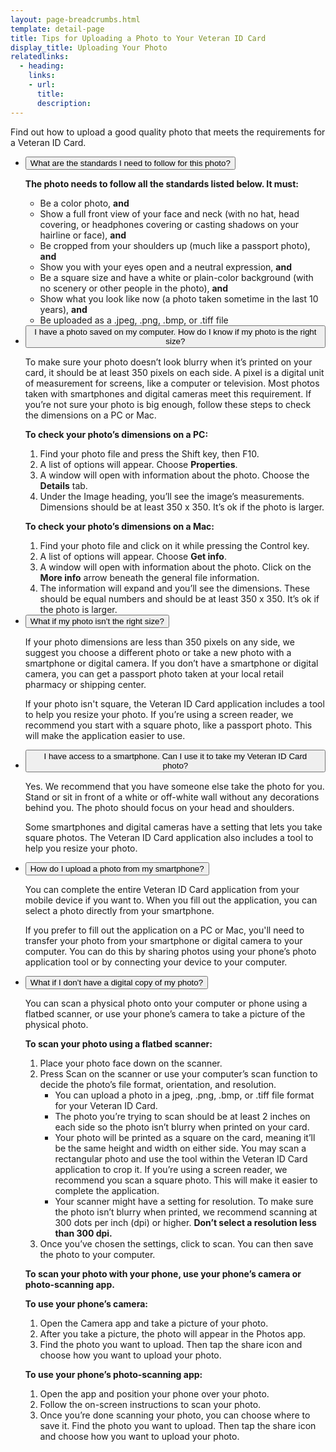 ```yaml
---
layout: page-breadcrumbs.html
template: detail-page
title: Tips for Uploading a Photo to Your Veteran ID Card 
display_title: Uploading Your Photo
relatedlinks:
  - heading: 
    links:
    - url: 
      title: 
      description: 
---
```


<div class="va-introtext">

Find out how to upload a good quality photo that meets the requirements for a Veteran ID Card.

</div>

<div class="usa-accordion">
<ul class="usa-unstyled-list">
<li>
<button class="usa-button-unstyled usa-accordion-button" aria-controls="standards">What are the standards I need to follow for this photo?</button>
<div id="standards" class="usa-accordion-content">

<strong>The photo needs to follow all the standards listed below. It must:</strong>
<ul>
<li>Be a color photo, <strong>and</strong></li>
<li>Show a full front view of your face and neck (with no hat, head covering, or headphones covering or casting shadows on your hairline or face), <strong>and</strong></li>
<li>Be cropped from your shoulders up (much like a passport photo), <strong>and</strong></li>
<li>Show you with your eyes open and a neutral expression, <strong>and</strong></li>
<li>Be a square size and have a white or plain-color background (with no scenery or other people in the photo), <strong>and</strong></li>
<li>Show what you look like now (a photo taken sometime in the last 10 years), <strong>and</strong></li>
<li>Be uploaded as a .jpeg, .png, .bmp, or .tiff file</li>
</ul>

</div>
</li>
<li>
<button class="usa-button-unstyled usa-accordion-button" aria-controls="saved-photo">I have a photo saved on my computer. How do I know if my photo is the right size?</button>
<div id="saved-photo" class="usa-accordion-content">
 
To make sure your photo doesn’t look blurry when it’s printed on your card, it should be at least 350 pixels on each side. A pixel is a digital unit of measurement for screens, like a computer or television. Most photos taken with smartphones and digital cameras meet this requirement. 
If you’re not sure your photo is big enough, follow these steps to check the dimensions on a PC or Mac. 

**To check your photo’s dimensions on a PC:**

1. Find your photo file and press the Shift key, then F10. 
2. A list of options will appear. Choose **Properties**.
3. A window will open with information about the photo. Choose the **Details** tab.
4. Under the Image heading, you’ll see the image’s measurements. Dimensions should be at least 350 x 350. It’s ok if the photo is larger.  

**To check your photo’s dimensions on a Mac:**

1. Find your photo file and click on it while pressing the Control key.
2. A list of options will appear. Choose **Get info**.
3. A window will open with information about the photo. Click on the **More info** arrow beneath the general file information.
4. The information will expand and you’ll see the dimensions. These should be equal numbers and should be at least 350 x 350. It’s ok if the photo is larger. 

</div>
</li>
<li>
<button class="usa-button-unstyled usa-accordion-button" aria-controls="right-size">What if my photo isn’t the right size?</button>
<div id="right-size" class="usa-accordion-content">
 
If your photo dimensions are less than 350 pixels on any side, we suggest you choose a different photo or take a new photo with a smartphone or digital camera. If you don’t have a smartphone or digital camera, you can get a passport photo taken at your local retail pharmacy or shipping center. 

If your photo isn't square, the Veteran ID Card application includes a tool to help you resize your photo. If you’re using a screen reader, we recommend you start with a square photo, like a passport photo. This will make the application easier to use.  

</div>
</li>
<li>
<button class="usa-button-unstyled usa-accordion-button" aria-controls="access-smartphone">I have access to a smartphone. Can I use it to take my Veteran ID Card photo?</button>
<div id="access-smartphone" class="usa-accordion-content">

Yes. We recommend that you have someone else take the photo for you. Stand or sit in front of a white or off-white wall without any decorations behind you. The photo should focus on your head and shoulders. 

Some smartphones and digital cameras have a setting that lets you take square photos. The Veteran ID Card application also includes a tool to help you resize your photo. 

</div>
</li>
<li>
<button class="usa-button-unstyled usa-accordion-button" aria-controls="upload-smartphone">How do I upload a photo from my smartphone?</button>
<div id="upload-smartphone" class="usa-accordion-content">

You can complete the entire Veteran ID Card application from your mobile device if you want to. When you fill out the application, you can select a photo directly from your smartphone. 

If you prefer to fill out the application on a PC or Mac, you'll need to transfer your photo from your smartphone or digital camera to your computer. You can do this by sharing photos using your phone’s photo application tool or by connecting your device to your computer.  

</div>
</li>
<li>
<button class="usa-button-unstyled usa-accordion-button" aria-controls="upload-physical">What if I don’t have a digital copy of my photo?</button>
<div id="upload-physical" class="usa-accordion-content">

You can scan a physical photo onto your computer or phone using a flatbed scanner, or use your phone’s camera to take a picture of the physical photo.

**To scan your photo using a flatbed scanner:**
1. Place your photo face down on the scanner.
2. Press Scan on the scanner or use your computer’s scan function to decide the photo’s file format, orientation, and resolution.  
   <ul>
   <li>You can upload a photo in a jpeg, .png, .bmp, or .tiff file format for your Veteran ID Card.</li>
   <li>The photo you’re trying to scan should be at least 2 inches on each side so the photo isn’t blurry when printed on your card.</li>
   <li>Your photo will be printed as a square on the card, meaning it’ll be the same height and width on either side. You may scan a rectangular photo and use the tool within the Veteran ID Card application to crop it. If you’re using a screen reader, we recommend you scan a square photo. This will make it easier to complete the application.</li>
   <li>Your scanner might have a setting for resolution. To make sure the photo isn’t blurry when printed, we recommend scanning at 300 dots per inch (dpi) or higher. <strong>Don’t select a resolution less than 300 dpi.</strong></li>
   </ul>
3. Once you’ve chosen the settings, click to scan. You can then save the photo to your computer. 

**To scan your photo with your phone, use your phone’s camera or photo-scanning app.**

**To use your phone’s camera:**
1. Open the Camera app and take a picture of your photo.
2. After you take a picture, the photo will appear in the Photos app.
3. Find the photo you want to upload. Then tap the share icon and choose how you want to upload your photo. 

**To use your phone’s photo-scanning app:**
1. Open the app and position your phone over your photo. 
2. Follow the on-screen instructions to scan your photo. 
3. Once you’re done scanning your photo, you can choose where to save it. Find the photo you want to upload. Then tap the share icon and choose how you want to upload your photo.   

</div>
</li>
</ul>
</div>

<script src="https://standards.usa.gov/assets/js/vendor/uswds.min.js" type="text/javascript"></script>

